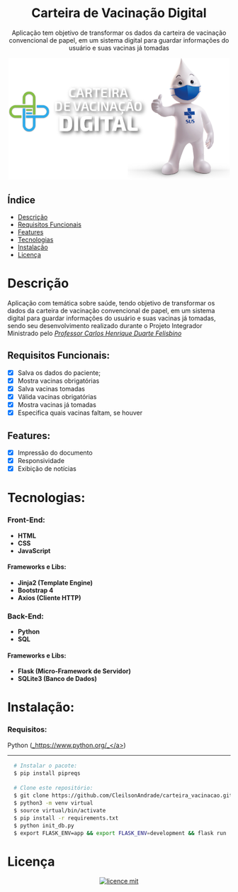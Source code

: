 <div align="center">
    <h1 align="center">Carteira de Vacinação Digital</h1>
    <p>Aplicação tem objetivo de transformar os dados da carteira de vacinação convencional de papel, em um sistema digital para guardar informações do usuário e suas vacinas já tomadas</p>
    <img src="./design/logo.png" alt="Logo" width="500">
</div>

## Índice

- [Descrição](#descrição)
- [Requisitos Funcionais](##Requisitos-Funcionais)
- [Features](#features)
- [Tecnologias](#tecnologias)
- [Instalação](#instalação)
- [Licença](#licença)

# Descrição

Aplicação com temática sobre saúde, tendo objetivo de transformar os dados da carteira de vacinação convencional de papel, em um sistema digital para guardar informações do usuário e suas vacinas já tomadas, sendo seu desenvolvimento realizado durante o Projeto Integrador Ministrado pelo <a href="https://www.linkedin.com/in/carlos-henrique-duarte-felisbino-9b493526/">_Professor Carlos Henrique Duarte Felisbino_</a>

## Requisitos Funcionais:

- [x] Salva os dados do paciente;<br>
- [x] Mostra vacinas obrigatórias<br>
- [x] Salva vacinas tomadas<br>
- [x] Válida vacinas obrigatórias<br>
- [x] Mostra vacinas já tomadas<br>
- [x] Especifica quais vacinas faltam, se houver<br>

## Features:

- [x] Impressão do documento<br>
- [x] Responsividade<br>
- [x] Exibição de notícias<br>

# Tecnologias:

### Front-End:

- **HTML**
- **CSS**
- **JavaScript**

#### Frameworks e Libs:

- **Jinja2 (Template Engine)**
- **Bootstrap 4**
- **Axios (Cliente HTTP)**

### Back-End:

- **Python**
- **SQL**

#### Frameworks e Libs:

- **Flask (Micro-Framework de Servidor)**
- **SQLite3 (Banco de Dados)**

# Instalação:

### Requisitos:

Python (<a href="https://www.python.org/">_https://www.python.org/_</a>)

---

```bash
  # Instalar o pacote:
  $ pip install pipreqs

  # Clone este repositório:
  $ git clone https://github.com/CleilsonAndrade/carteira_vacinacao.git
  $ python3 -m venv virtual
  $ source virtual/bin/activate
  $ pip install -r requirements.txt
  $ python init_db.py
  $ export FLASK_ENV=app && export FLASK_ENV=development && flask run
```

# Licença

<p align="center"><a href="https://github.com/CleilsonAndrade/dev.finances/blob/master/LICENSE"><img src="https://camo.githubusercontent.com/002151a49ee9afae7ce4c2bce93056c9f0e108fbd14e5a7e46e7e79d87bb1071/68747470733a2f2f696d672e736869656c64732e696f2f62616467652f6c6963656e63652d4d49542d626c75652e7376673f7374796c653d666c61742d737175617265" alt="licence mit" data-canonical-src="https://img.shields.io/badge/licence-MIT-blue.svg?style=flat-square" style="max-width:100%;"></a></p>
